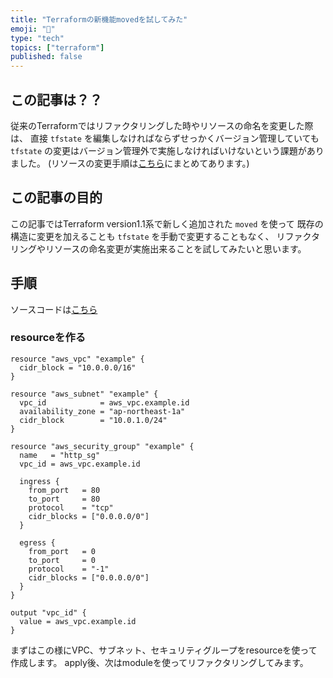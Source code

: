 ```yaml
---
title: "Terraformの新機能movedを試してみた"
emoji: "🍣"
type: "tech"
topics: ["terraform"]
published: false
---
```


## この記事は？？

従来のTerraformではリファクタリングした時やリソースの命名を変更した際は、
直接 `tfstate` を編集しなければならずせっかくバージョン管理していても
`tfstate` の変更はバージョン管理外で実施しなければいけないという課題がありました。
(リソースの変更手順は[こちら](https://zenn.dev/machamp/articles/modify-terraform-resource-name)にまとめてあります。)

## この記事の目的

この記事ではTerraform version1.1系で新しく追加された `moved` を使って
既存の構造に変更を加えることも `tfstate` を手動で変更することもなく、
リファクタリングやリソースの命名変更が実施出来ることを試してみたいと思います。

## 手順

ソースコードは[こちら](https://github.com/machamp0714/terraform-move)

### resourceを作る

```hcl
resource "aws_vpc" "example" {
  cidr_block = "10.0.0.0/16"
}

resource "aws_subnet" "example" {
  vpc_id            = aws_vpc.example.id
  availability_zone = "ap-northeast-1a"
  cidr_block        = "10.0.1.0/24"
}

resource "aws_security_group" "example" {
  name   = "http_sg"
  vpc_id = aws_vpc.example.id

  ingress {
    from_port   = 80
    to_port     = 80
    protocol    = "tcp"
    cidr_blocks = ["0.0.0.0/0"]
  }

  egress {
    from_port   = 0
    to_port     = 0
    protocol    = "-1"
    cidr_blocks = ["0.0.0.0/0"]
  }
}

output "vpc_id" {
  value = aws_vpc.example.id
}
```
まずはこの様にVPC、サブネット、セキュリティグループをresourceを使って作成します。
apply後、次はmoduleを使ってリファクタリングしてみます。
